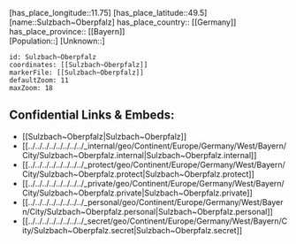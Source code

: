 ﻿---
location: [49.5,11.75] 
mapzoom: [7,12] 
mapmarker: city 
type: City
tags:
- geo/City


SpocWebEntityId: 34661
isDeleted: false
confidential: public

---
[has_place_longitude::11.75] 
[has_place_latitude::49.5] 
[name::Sulzbach~Oberpfalz] 
has_place_country:: [[Germany]]  
has_place_province:: [[Bayern]]  
[Population::] 
[Unknown::] 


```leaflet
id: Sulzbach~Oberpfalz
coordinates: [[Sulzbach~Oberpfalz]] 
markerFile: [[Sulzbach~Oberpfalz]] 
defaultZoom: 11 
maxZoom: 18
```


## Confidential Links & Embeds: 
- [[Sulzbach~Oberpfalz|Sulzbach~Oberpfalz]]  
- [[../../../../../../../../_internal/geo/Continent/Europe/Germany/West/Bayern/City/Sulzbach~Oberpfalz.internal|Sulzbach~Oberpfalz.internal]] 
- [[../../../../../../../../_protect/geo/Continent/Europe/Germany/West/Bayern/City/Sulzbach~Oberpfalz.protect|Sulzbach~Oberpfalz.protect]] 
- [[../../../../../../../../_private/geo/Continent/Europe/Germany/West/Bayern/City/Sulzbach~Oberpfalz.private|Sulzbach~Oberpfalz.private]] 
- [[../../../../../../../../_personal/geo/Continent/Europe/Germany/West/Bayern/City/Sulzbach~Oberpfalz.personal|Sulzbach~Oberpfalz.personal]] 
- [[../../../../../../../../_secret/geo/Continent/Europe/Germany/West/Bayern/City/Sulzbach~Oberpfalz.secret|Sulzbach~Oberpfalz.secret]] 
